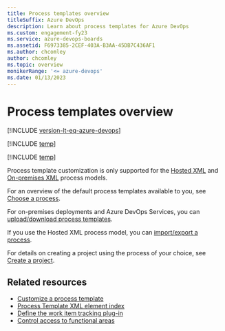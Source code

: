 ```yaml
---
title: Process templates overview
titleSuffix: Azure DevOps  
description: Learn about process templates for Azure DevOps
ms.custom: engagement-fy23  
ms.service: azure-devops-boards
ms.assetid: F6973385-2CEF-403A-B3AA-45DB7C436AF1
ms.author: chcomley
author: chcomley
ms.topic: overview
monikerRange: '<= azure-devops'
ms.date: 01/13/2023
---
```


# Process templates overview  

[!INCLUDE [version-lt-eq-azure-devops](../../includes/version-lt-eq-azure-devops.md)]

[!INCLUDE [temp](../../includes/choose-process-introduction.md)]

[!INCLUDE [temp](../../boards/includes/note-configure-customize.md)]
 

Process template customization is only supported for the [Hosted XML](../../organizations/settings/work/hosted-xml-process-model.md) and [On-premises XML](../on-premises-xml-process-model.md) process models.  
 
For an overview of the default process templates available to you, see [Choose a process](../../boards/work-items/guidance/choose-process.md?toc=/azure/devops/reference/toc.json).

For on-premises deployments and Azure DevOps Services, you can [upload/download process templates](../../boards/work-items/guidance/manage-process-templates.md?toc=/azure/devops/reference/toc.json). 

If you use the Hosted XML process model, you can [import/export a process](../../organizations/settings/work/import-process/import-process.md?toc=/azure/devops/reference/toc.json).

For details on creating a project using the process of your choice, see [Create a project](../../organizations/projects/create-project.md). 

## Related resources

- [Customize a process template](customize-process.md)
- [Process Template XML element index](/previous-versions/azure/devops/reference/process-templates/process-template-plug-ins-xml-elements-index)
- [Define the work item tracking plug-in](/previous-versions/azure/devops/reference/process-templates/define-objects-track-work-items-plug-in)
- [Control access to functional areas](/previous-versions/azure/devops/reference/process-templates/control-access-to-functional-areas)